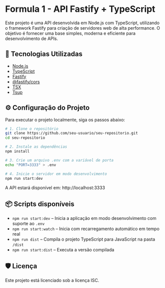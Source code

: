 # Formula 1 - API Fastify + TypeScript

Este projeto é uma API desenvolvida em Node.js com TypeScript, utilizando o framework Fastify para criação de servidores web de alta performance. O objetivo é fornecer uma base simples, moderna e eficiente para desenvolvimento de APIs.

## 🚀 Tecnologias Utilizadas

- [Node.js](https://nodejs.org/)
- [TypeScript](https://www.typescriptlang.org/)
- [Fastify](https://fastify.io/)
- [@fastify/cors](https://www.npmjs.com/package/@fastify/cors)
- [TSX](https://www.npmjs.com/package/tsx)
- [Tsup](https://www.npmjs.com/package/tsup)

## ⚙️ Configuração do Projeto

Para executar o projeto localmente, siga os passos abaixo:

```bash
# 1. Clone o repositório
git clone https://github.com/seu-usuario/seu-repositorio.git
cd seu-repositorio

# 2. Instale as dependências
npm install

# 3. Crie um arquivo .env com a variável de porta
echo "PORT=3333" > .env

# 4. Inicie o servidor em modo desenvolvimento
npm run start:dev
```

A API estará disponível em: http://localhost:3333

## 📦 Scripts disponíveis

- `npm run start:dev` – Inicia a aplicação em modo desenvolvimento com suporte ao `.env`
- `npm run start:watch` – Inicia com recarregamento automático em tempo real
- `npm run dist` – Compila o projeto TypeScript para JavaScript na pasta `/dist`
- `npm run start:dist` – Executa a versão compilada

## 🛡️ Licença

Este projeto está licenciado sob a licença ISC.
